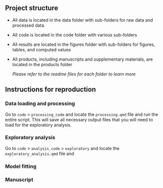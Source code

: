 ## Project structure

-   All data is located in the data folder with sub-folders for raw data and processed data.

-   All code is located in the code folder with various sub-folders

-   All results are located in the figures folder with sub-folders for figures, tables, and computed values

-   All products, including manuscripts and supplementary materials, are located in the products folder

    *Please refer to the readme files for each folder to learn more*

## Instructions for reproduction

### Data loading and processing

Go to `code` \> `processing_code` and locate the `processing.qmd` file and run the entire script. This will save all necessary output files that you will need to load for the exploratory analysis.

### Exploratory analysis

Go to `code` \> `analysis_code` \> `exploratory` and locate the `exploratory_analysis.qmd` file and

### Model fitting

### Manuscript
